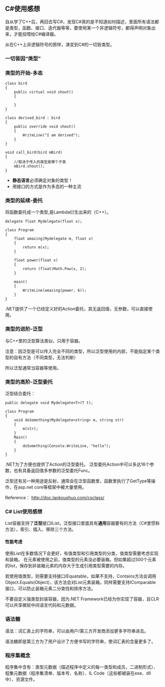 ## C#使用感想
自从学了C++后，再回去写C#，发现C#真的是不知道如何描述，里面所有语法都是类型，函数、接口、迭代器等等，要使用某一个非逻辑符号，都得声明对象出来，才能投喂给C#编译器。

从在C++上非逻辑符号的原样，演变到C#的一切皆类型。

### 一切皆因“类型”


### 类型的开始-多态
```
class bird
{
    public virtual void shout()
    {

    }
}

class derived_bird : bird
{
    public override void shout()
    {
        WriteLine("I am derived");
    }
}

void call_bird(bird mBird)
{
    //取决于传入的类型是哪个子类
    mBird.shout();
}
```

- **静态语言**必须确定对象的类型！  
- 用接口的方式是作为多态的一种主流

### 类型的延续-委托
将函数委托成一个类型,是Lambda衍生出来的（C++）。
```
delegate float Mydelegate(float x);

class Program
{
    float amazing(Mydelegate m, float x)
    {
        return m(x);
    }

    float power(float x)
    {
        return (float)Math.Pow(x, 2);
    }

    main()
    {
        WriteLine(amazing(power, 6));
    }
}
```

.NET提供了一个已经定义好的Action委托，其无返回值，无参数，可以直接使用。

### 类型的进阶-泛型
与C++里的泛型算法类似，只用于容器。

注意：因泛型是可以传入完全不同的类型，所以泛型使用的内部，不能指定某个类型的自有方法（不同类型，无法判断）

所以泛型通常当容器等使用。

### 类型的高阶-泛型委托

泛型结合委托：
```
public delegate void Mydelegate<T>(T t);

class Program
{
    void doSomething(Mydelegate<string> m, string str)
    {
        m(str);
    }
    Main()
    {
        doSomething(Console.WriteLine, "hello");
    }
}
```

.NET为了方便也提供了Action的泛型委托。
泛型委托Action中可以多达16个参数，也有具备返回值多参数的泛型委托Func。

泛型还有另一种用途是反射，通常会在泛型函数里，函数里执行了GetType等操作，在asp.net core等框架中被大量使用。

Reference：
http://doc.laokoushuo.com/csclass/

### C# List使用感想
List容器支持了**泛型**接口IList<T>，泛型接口里面具有**通用**容器要有的方法（C#里惯称方法），索引、插入、移除三个方法。

#### 性能考虑
使用List<T>在多数情况下会更好，有值类型和引用类型的分类，值类型需要考虑实现和装箱。
在元素被使用之前，值类型的元素没必要装箱。但如果超过500个元素的list，保存到非装箱元素的内存大于生成引用类型需要的内存。

若使用值类型，则需要支持接口IEquatable，如果不支持，Contains方法会调用Object.Equals(Object)，该方法会对List元素装箱，同样需要支持IComparable接口，可以防止装箱元素二分查找和排序方法。

不要自定义强类型封装容器，因为.NET Framework已经为你实现了容器，且CLR可以共享微软中间语言代码和元数据。

### 语法糖
语法：词汇表上的字符串，可以由用户/第三方开发商添加更多字符串进去。

语法糖即是第三方为了用户设计了方便书写的字符串，使词汇表的含量更多了。

### 程序集概念
程序集中含有：类型元数据（描述程序中定义的每一类型和成员，二进制形式）、程集元数据（程序集清单、版本号、名称）、IL Code（这些都被装在exe、dll中）、资源文件。